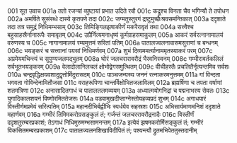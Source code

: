 001	सूत उवाच
001a	ततो रजन्यां व्युष्टायां प्रभात उदिते रवौ
001c	कद्रूश्च विनता चैव भगिन्यौ ते तपोधन
002a	अमर्षिते सुसंरब्धे दास्ये कृतपणे तदा
002c	जग्मतुस्तुरगं द्रष्टुमुच्छैःश्रवसमन्तिकात्
003a	ददृशाते तदा तत्र समुद्रं निधिमम्भसाम्
003c	तिमिङ्गिलझषाकीर्णं मकरैरावृतं तथा
004a	सत्त्वैश्च बहुसाहस्रैर्नानारूपैः समावृतम्
004c	उग्रैर्नित्यमनाधृष्यं कूर्मग्राहसमाकुलम्
005a	आकरं सर्वरत्नानामालयं वरुणस्य च
005c	नागानामालयं रम्यमुत्तमं सरितां पतिम्
006a	पातालज्वलनावासमसुराणां च बन्धनम्
006c	भयङ्करं च सत्त्वानां पयसां निधिमर्णवम्
007a	शुभं दिव्यममर्त्यानाममृतस्याकरं परम्
007c	अप्रमेयमचिन्त्यं च सुपुण्यजलमद्भुतम्
008a	घोरं जलचरारावरौद्रं भैरवनिस्वनम्
008c	गम्भीरावर्तकलिलं सर्वभूतभयङ्करम्
009a	वेलादोलानिलचलं क्षोभोद्वेगसमुत्थितम्
009c	वीचीहस्तैः प्रचलितैर्नृत्यन्तमिव सर्वशः
010a	चन्द्रवृद्धिक्षयवशादुद्वृत्तोर्मिदुरासदम्
010c	पाञ्चजन्यस्य जननं रत्नाकरमनुत्तमम्
011a	गां विन्दता भगवता गोविन्देनामितौजसा
011c	वराहरूपिणा चान्तर्विक्षोभितजलाविलम्
012a	ब्रह्मर्षिणा च तपता वर्षाणां शतमत्रिणा
012c	अनासादितगाधं च पातालतलमव्ययम्
013a	अध्यात्मयोगनिद्रां च पद्मनाभस्य सेवतः
013c	युगादिकालशयनं विष्णोरमिततेजसः
014a	वडवामुखदीप्ताग्नेस्तोयहव्यप्रदं शुभम्
014c	अगाधपारं विस्तीर्णमप्रमेयं सरित्पतिम्
015a	महानदीभिर्बह्वीभिः स्पर्धयेव सहस्रशः
015c	अभिसार्यमाणमनिशं ददृशाते महार्णवम्
016a	गम्भीरं तिमिमकरोग्रसङ्कुलं तं; गर्जन्तं जलचररावरौद्रनादैः
016c	विस्तीर्णं ददृशतुरम्बरप्रकाशं; तेऽगाधं निधिमुरुमम्भसामनन्तम्
017a	इत्येवं झषमकरोर्मिसङ्कुलं तं; गम्भीरं विकसितमम्बरप्रकाशम्
017c	पातालज्वलनशिखाविदीपितं तं; पश्यन्त्यौ द्रुतमभिपेततुस्तदानीम्
